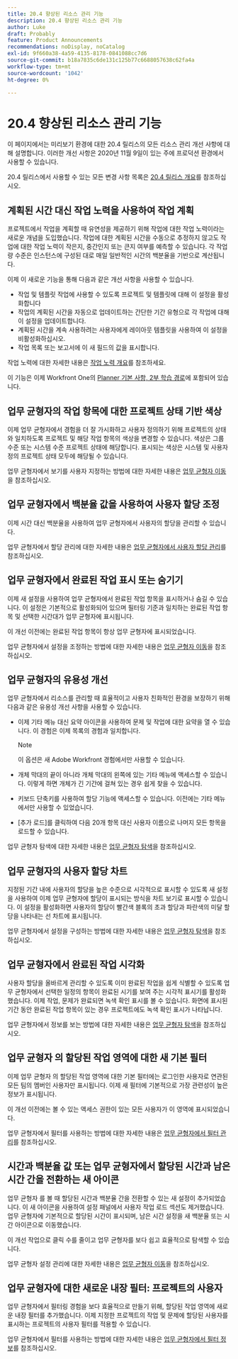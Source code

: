 ```yaml
---
title: 20.4 향상된 리소스 관리 기능
description: 20.4 향상된 리소스 관리 기능
author: Luke
draft: Probably
feature: Product Announcements
recommendations: noDisplay, noCatalog
exl-id: 9f660a38-4a59-4135-8178-0841088cc7d6
source-git-commit: b18a7835c6de131c125b77c6688057638c62fa4a
workflow-type: tm+mt
source-wordcount: '1042'
ht-degree: 0%

---
```


# 20.4 향상된 리소스 관리 기능

이 페이지에서는 미리보기 환경에 대한 20.4 릴리스의 모든 리소스 관리 개선 사항에 대해 설명합니다. 이러한 개선 사항은 2020년 11월 9일이 있는 주에 프로덕션 환경에서 사용할 수 있습니다.

20.4 릴리스에서 사용할 수 있는 모든 변경 사항 목록은 [20.4 릴리스 개요](../../../product-announcements/product-releases/20.4-release-activity/20-4-release-overview.md)를 참조하십시오.

## 계획된 시간 대신 작업 노력을 사용하여 작업 계획

프로젝트에서 작업을 계획할 때 유연성을 제공하기 위해 작업에 대한 작업 노력이라는 새로운 개념을 도입했습니다. 작업에 대한 계획된 시간을 수동으로 추정하지 않고도 작업에 대한 작업 노력이 작은지, 중간인지 또는 큰지 여부를 예측할 수 있습니다. 각 작업량 수준은 인스턴스에 구성된 대로 매일 일반적인 시간의 백분율을 기반으로 계산됩니다.

이제 이 새로운 기능을 통해 다음과 같은 개선 사항을 사용할 수 있습니다.

* 작업 및 템플릿 작업에 사용할 수 있도록 프로젝트 및 템플릿에 대해 이 설정을 활성화합니다
* 작업의 계획된 시간을 자동으로 업데이트하는 간단한 기간 유형으로 각 작업에 대해 이 설정을 업데이트합니다.
* 계획된 시간을 계속 사용하려는 사용자에게 레이아웃 템플릿을 사용하여 이 설정을 비활성화하십시오.
* 작업 목록 또는 보고서에 이 새 필드의 값을 표시합니다.

작업 노력에 대한 자세한 내용은 [작업 노력 개요](../../../manage-work/tasks/task-information/work-effort.md)를 참조하세요.

이 기능은 이제 Workfront One의 [Planner 기본 사항, 2부 학습 경로](https://experienceleague.adobe.com/ko/docs/workfront/using/home)에 포함되어 있습니다.

## 업무 균형자의 작업 항목에 대한 프로젝트 상태 기반 색상

이제 업무 균형자에서 경험을 더 잘 가시화하고 사용자 정의하기 위해 프로젝트의 상태와 일치하도록 프로젝트 및 해당 작업 항목의 색상을 변경할 수 있습니다. 색상은 그룹 수준 또는 시스템 수준 프로젝트 상태에 해당합니다. 표시되는 색상은 시스템 및 사용자 정의 프로젝트 상태 모두에 해당될 수 있습니다.

업무 균형자에서 보기를 사용자 지정하는 방법에 대한 자세한 내용은 [업무 균형자 이동](../../../resource-mgmt/workload-balancer/navigate-the-workload-balancer.md)을 참조하십시오.

## 업무 균형자에서 백분율 값을 사용하여 사용자 할당 조정

이제 시간 대신 백분율을 사용하여 업무 균형자에서 사용자의 할당을 관리할 수 있습니다.

업무 균형자에서 할당 관리에 대한 자세한 내용은 [업무 균형자에서 사용자 할당 관리](../../../resource-mgmt/workload-balancer/manage-user-allocations-workload-balancer.md)를 참조하십시오.

## 업무 균형자에서 완료된 작업 표시 또는 숨기기

이제 새 설정을 사용하여 업무 균형자에서 완료된 작업 항목을 표시하거나 숨길 수 있습니다. 이 설정은 기본적으로 활성화되어 있으며 필터링 기준과 일치하는 완료된 작업 항목 및 선택한 시간대가 업무 균형자에 표시됩니다.

이 개선 이전에는 완료된 작업 항목이 항상 업무 균형자에 표시되었습니다.

업무 균형자에서 설정을 조정하는 방법에 대한 자세한 내용은 [업무 균형자 이동](../../../resource-mgmt/workload-balancer/navigate-the-workload-balancer.md)을 참조하십시오.

## 업무 균형자의 유용성 개선

업무 균형자에서 리소스를 관리할 때 효율적이고 사용자 친화적인 환경을 보장하기 위해 다음과 같은 유용성 개선 사항을 사용할 수 있습니다.

* 이제 기타 메뉴 대신 요약 아이콘을 사용하여 문제 및 작업에 대한 요약을 열 수 있습니다. 이 경험은 이제 목록의 경험과 일치합니다.

  >[!NOTE]
  >
  >이 옵션은 새 Adobe Workfront 경험에서만 사용할 수 있습니다.

* 개체 막대의 끝이 아니라 개체 막대의 왼쪽에 있는 기타 메뉴에 액세스할 수 있습니다. 이렇게 하면 개체가 긴 기간에 걸쳐 있는 경우 쉽게 찾을 수 있습니다.
* 키보드 단축키를 사용하여 할당 기능에 액세스할 수 있습니다. 이전에는 기타 메뉴에서만 사용할 수 있었습니다.
* [추가 로드]를 클릭하여 다음 20개 항목 대신 사용자 이름으로 나머지 모든 항목을 로드할 수 있습니다.

업무 균형자 탐색에 대한 자세한 내용은 [업무 균형자 탐색](../../../resource-mgmt/workload-balancer/navigate-the-workload-balancer.md)을 참조하십시오.

## 업무 균형자의 사용자 할당 차트

지정된 기간 내에 사용자의 할당을 높은 수준으로 시각적으로 표시할 수 있도록 새 설정을 사용하여 이제 업무 균형자에 할당이 표시되는 방식을 차트 보기로 표시할 수 있습니다. 이 설정을 활성화하면 사용자의 할당이 빨간색 블록의 초과 할당과 파란색의 미달 할당을 나타내는 선 차트에 표시됩니다.

업무 균형자에서 설정을 구성하는 방법에 대한 자세한 내용은 [업무 균형자 탐색](../../../resource-mgmt/workload-balancer/navigate-the-workload-balancer.md)을 참조하십시오.

## 업무 균형자에서 완료된 작업 시각화

사용자 할당을 올바르게 관리할 수 있도록 이미 완료된 작업을 쉽게 식별할 수 있도록 업무 균형자에서 선택한 일정의 항목이 완료된 시기를 보여 주는 시각적 표시기를 활성화했습니다. 이제 작업, 문제가 완료되면 녹색 확인 표시를 볼 수 있습니다. 화면에 표시된 기간 동안 완료된 작업 항목이 있는 경우 프로젝트에도 녹색 확인 표시가 나타납니다.

업무 균형자에서 정보를 보는 방법에 대한 자세한 내용은 [업무 균형자 탐색](../../../resource-mgmt/workload-balancer/navigate-the-workload-balancer.md)을 참조하십시오.

## 업무 균형자 의 할당된 작업 영역에 대한 새 기본 필터

이제 업무 균형자 의 할당된 작업 영역에 대한 기본 필터에는 로그인한 사용자로 연관된 모든 팀의 멤버인 사용자만 표시됩니다. 이제 새 필터에 기본적으로 가장 관련성이 높은 정보가 표시됩니다.

이 개선 이전에는 볼 수 있는 액세스 권한이 있는 모든 사용자가 이 영역에 표시되었습니다.

업무 균형자에서 필터를 사용하는 방법에 대한 자세한 내용은 [업무 균형자에서 필터 관리](../../../resource-mgmt/workload-balancer/filter-information-workload-balancer.md)를 참조하십시오.

## 시간과 백분율 값 또는 업무 균형자에서 할당된 시간과 남은 시간 간을 전환하는 새 아이콘

업무 균형자 를 볼 때 할당된 시간과 백분율 간을 전환할 수 있는 새 설정이 추가되었습니다. 이 새 아이콘을 사용하여 설정 패널에서 사용자 작업 로드 섹션도 제거했습니다. 업무 균형자에 기본적으로 할당된 시간이 표시되며, 남은 시간 설정을 새 백분율 또는 시간 아이콘으로 이동했습니다.

이 개선 작업으로 클릭 수를 줄이고 업무 균형자를 보다 쉽고 효율적으로 탐색할 수 있습니다.

업무 균형자 설정 관리에 대한 자세한 내용은 [업무 균형자 이동](../../../resource-mgmt/workload-balancer/navigate-the-workload-balancer.md)을 참조하십시오.

## 업무 균형자에 대한 새로운 내장 필터: 프로젝트의 사용자

업무 균형자에서 필터링 경험을 보다 효율적으로 만들기 위해, 할당된 작업 영역에 새로운 내장 필터를 추가했습니다. 이제 지정한 프로젝트의 작업 및 문제에 할당된 사용자를 표시하는 프로젝트의 사용자 필터를 적용할 수 있습니다.

업무 균형자에서 필터를 사용하는 방법에 대한 자세한 내용은 [업무 균형자에서 필터 정보](../../../resource-mgmt/workload-balancer/filter-information-workload-balancer.md)를 참조하십시오.


